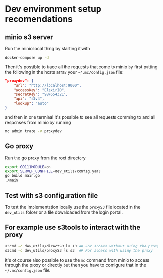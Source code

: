 # Dev environment setup recomendations

## minio s3 server

Run the minio local thing by starting it with

```bash
docker-compose up -d
```

Then it's possible to trace all the requests that come to minio by first
putting the following in the hosts array your `~/.mc/config.json` file:

```json
"proxydev": {
    "url": "http://localhost:9000",
    "accessKey": "ElexirID",
    "secretKey": "987654321",
    "api": "s3v4",
    "lookup": "auto"
}
```

and then in one terminal it's possible to see all requests comming to and all
responses from minio by running

```bash
mc admin trace -v proxydev
```

## Go proxy

Run the go proxy from the root directory

```bash
export GO111MODULE=on
export SERVER_CONFFILE=dev_utils/config.yaml
go build main.go
./main
```

## Test with s3 configuration file
To test the implementation locally use the `proxyS3` file located
in the `dev_utils` folder or a file downloaded from the login portal.

## For example use s3tools to interact with the proxy

```bash
s3cmd -c dev_utils/directS3 ls s3 ## For access without using the proxy
s3cmd -c dev_utils/proxyS3 ls s3  ## For access with using the proxy
```

it's of course also possible to use the `mc` command from minio to access
through the proxy or directly but then you have to configure that in the
`~/.mc/config.json` file.
